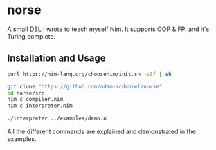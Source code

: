 # norse
A small DSL I wrote to teach myself Nim. It supports OOP &amp; FP, and it's Turing complete.

## Installation and Usage
```bash
curl https://nim-lang.org/choosenim/init.sh -sSf | sh

git clone "https://github.com/adam-mcdaniel/norse"
cd norse/src
nim c compiler.nim
nim c interpreter.nim

./interpreter ../examples/demo.n
```

All the different commands are explained and demonstrated in the examples.
